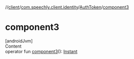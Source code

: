 //[client](../../index.md)/[com.speechly.client.identity](../index.md)/[AuthToken](index.md)/[component3](component3.md)



# component3  
[androidJvm]  
Content  
operator fun [component3](component3.md)(): [Instant](https://developer.android.com/reference/kotlin/java/time/Instant.html)  



